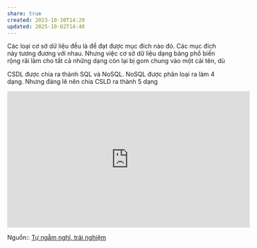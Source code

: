 ```yaml
---
share: true
created: 2023-10-30T14:29
updated: 2025-10-02T14:48
---
```

Các loại cơ sở dữ liệu đều là để đạt được mục đích nào đó. Các mục đích này tương đương với nhau. Nhưng việc cơ sở dữ liệu dạng bảng phổ biến rộng rãi làm cho tất cả những dạng còn lại bị gom chung vào một cái tên, dù 

CSDL được chia ra thành SQL và NoSQL. NoSQL được phân loại ra làm 4 dạng. Nhưng đáng lẽ nên chia CSLD ra thành 5 dạng

<iframe width="560" height="315" src="https://www.youtube.com/embed/VfcRxtBKI54?si=dyhbK0LauGzxvGcW" title="YouTube video player" frameborder="0" allow="accelerometer; autoplay; clipboard-write; encrypted-media; gyroscope; picture-in-picture; web-share" referrerpolicy="strict-origin-when-cross-origin" allowfullscreen></iframe>

Nguồn:: [Tự ngẫm nghĩ, trải nghiệm](../../%E2%9C%8D%EF%B8%8FL%E1%BA%ADp%20tr%C3%ACnh/%CE%9E%20Ngu%E1%BB%93n%20v%C3%A0%20t%C3%A0i%20nguy%C3%AAn%20h%E1%BB%97%20tr%E1%BB%A3/%CE%9E%20Ngu%E1%BB%93n/T%E1%BB%B1%20ng%E1%BA%ABm%20ngh%C4%A9,%20tr%E1%BA%A3i%20nghi%E1%BB%87m.md)